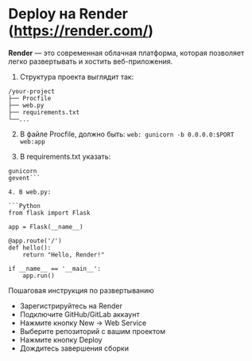 # Deploy на Render (https://render.com/)
**Render** — это современная облачная платформа, которая позволяет легко развертывать и хостить веб-приложения. 

1. Cтруктура проекта выглядит так:

```
/your-project
├── Procfile
├── web.py
├── requirements.txt
└──...
```

2. В файле Procfile, должно быть:
```web: gunicorn -b 0.0.0.0:$PORT web:app```

3. В requirements.txt указать:

```Flask
gunicorn
gevent```

4. В web.py:

```Python
from flask import Flask

app = Flask(__name__)

@app.route('/')
def hello():
    return "Hello, Render!"

if __name__ == '__main__':
    app.run()
```


Пошаговая инструкция по развертыванию
* Зарегистрируйтесь на Render
* Подключите GitHub/GitLab аккаунт
* Нажмите кнопку New → Web Service
* Выберите репозиторий с вашим проектом
* Нажмите кнопку Deploy
* Дождитесь завершения сборки
